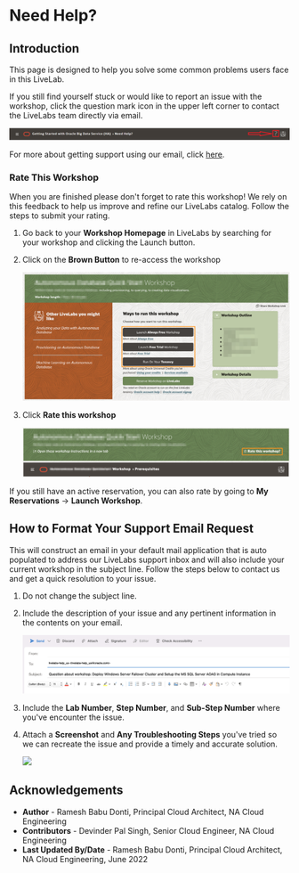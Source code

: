 # Need Help?   

## Introduction
This page is designed to help you solve some common problems users face in this LiveLab.

If you still find yourself stuck or would like to report an issue with the workshop, click the question mark icon in the upper left corner to contact the LiveLabs team directly via email.  

![](images/help-button2.png)

For more about getting support using our email, click [here](#HowToFormatYourSupportEmailRequest).

### **Rate This Workshop**
When you are finished please don't forget to rate this workshop!  We rely on this feedback to help us improve and refine our LiveLabs catalog.  Follow the steps to submit your rating.

1.  Go back to your **Workshop Homepage** in LiveLabs by searching for your workshop and clicking the Launch button.

2.  Click on the **Brown Button** to re-access the workshop  

    ![](images/workshop-homepage-2.png " ")

3.  Click **Rate this workshop**

    ![](images/rate-this-workshop.png " ")

If you still have an active reservation, you can also rate by going to **My Reservations** -> **Launch Workshop**.


## How to Format Your Support Email Request
This will construct an email in your default mail application that is auto populated to address our LiveLabs support inbox and will also include your current workshop in the subject line. Follow the steps below to contact us and get a quick resolution to your issue.

1. Do not change the subject line.
2. Include the description of your issue and any pertinent information in the contents on your email.

    ![](images/e-mail.png)

3. Include the **Lab Number**, **Step Number**, and **Sub-Step Number** where you've encounter the issue.
4. Attach a **Screenshot** and **Any Troubleshooting Steps** you've tried so we can recreate the issue and provide a timely and accurate solution.

    ![](images/problem-picture2.png)


## Acknowledgements
* **Author** - Ramesh Babu Donti, Principal Cloud Architect, NA Cloud Engineering
* **Contributors** -  Devinder Pal Singh, Senior Cloud Engineer, NA Cloud Engineering
* **Last Updated By/Date** - Ramesh Babu Donti, Principal Cloud Architect, NA Cloud Engineering, June 2022
